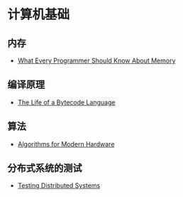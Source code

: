 # 计算机基础

## 内存

- [What Every Programmer Should Know About Memory](https://people.freebsd.org/~lstewart/articles/cpumemory.pdf)

## 编译原理

- [The Life of a Bytecode Language](https://betterprogramming.pub/the-life-of-a-bytecode-language-fca666928e7b)

## 算法

- [Algorithms for Modern Hardware](https://en.algorithmica.org/hpc/)

## 分布式系统的测试

- [Testing Distributed Systems](https://asatarin.github.io/testing-distributed-systems/)


